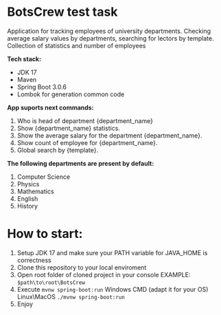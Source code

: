 # **BotsCrew test task**
Application for tracking employees of university departments. Checking average salary values by departments, searching for lectors by template. Collection of statistics and number of employees 

**Tech stack:**
  - JDK 17
  - Maven 
  - Spring Boot 3.0.6
  - Lombok for generation common code
  
**App suports next commands:**
1. Who is head of department {department_name}
2. Show {department_name} statistics.
3. Show the average salary for the department {department_name}.
4. Show count of employee for {department_name}.
5. Global search by {template}.

**The following departments are present by default:**
1. Computer Science
2. Physics
3. Mathematics
4. English
5. History
# **How to start:**
  1) Setup JDK 17 and make sure your PATH variable for JAVA_HOME is correctness
  2) Clone this repository to your local enviroment
  3) Open root folder of cloned project in your console EXAMPLE: ```$path\to\root\BotsCrew```
  4) Execute ```mvnw spring-boot:run``` Windows CMD (adapt it for your OS) Linux\MacOS ```./mvnw spring-boot:run```
  5) Enjoy
